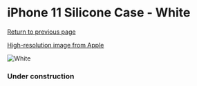 # iPhone 11 Silicone Case - White

[Return to previous page](/iphone_xr)

[High-resolution image from Apple](https://store.storeimages.cdn-apple.com/8756/as-images.apple.com/is/MWVX2?wid=4500&hei=4500&fmt=png)

<div style="width: 384px"><img src="/everypreview/MWVX2.png" alt="White"></div>

### Under construction
